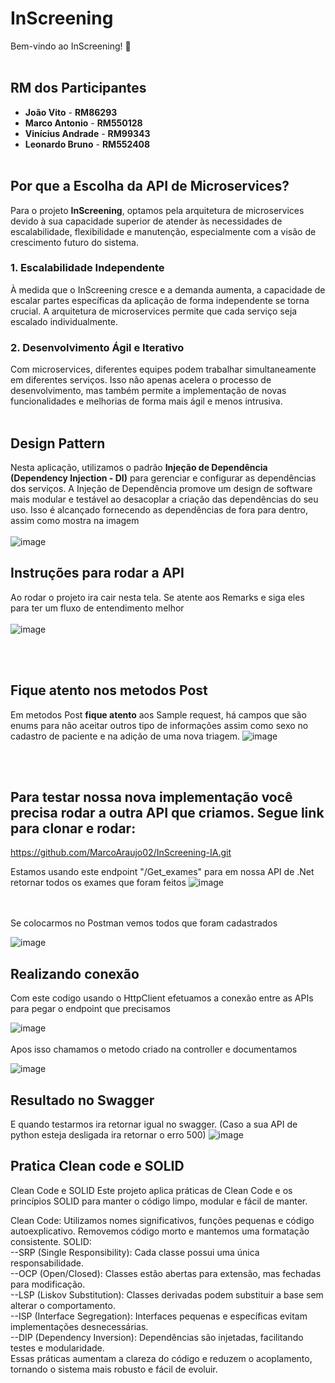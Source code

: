 # InScreening

Bem-vindo ao InScreening! 🚀
<br><br>

## RM dos Participantes

- **João Vito** - **RM86293**
- **Marco Antonio** - **RM550128**
- **Vinícius Andrade** - **RM99343**
- **Leonardo Bruno** - **RM552408**
<br><br>

## Por que a Escolha da API de Microservices?

Para o projeto **InScreening**, optamos pela arquitetura de microservices devido à sua capacidade superior de atender às necessidades de escalabilidade, flexibilidade e manutenção, especialmente com a visão de crescimento futuro do sistema. 

### 1. **Escalabilidade Independente**

À medida que o InScreening cresce e a demanda aumenta, a capacidade de escalar partes específicas da aplicação de forma independente se torna crucial. A arquitetura de microservices permite que cada serviço seja escalado individualmente.

### 2. **Desenvolvimento Ágil e Iterativo**

Com microservices, diferentes equipes podem trabalhar simultaneamente em diferentes serviços. Isso não apenas acelera o processo de desenvolvimento, mas também permite a implementação de novas funcionalidades e melhorias de forma mais ágil e menos intrusiva. 
<br><br>
## Design Pattern

Nesta aplicação, utilizamos o padrão **Injeção de Dependência (Dependency Injection - DI)** para gerenciar e configurar as dependências dos serviços. A Injeção de Dependência promove um design de software mais modular e testável ao desacoplar a criação das dependências do seu uso. Isso é alcançado fornecendo as dependências de fora para dentro, assim como mostra na imagem 
<br><br>
![image](https://github.com/user-attachments/assets/ffdbcb83-7b83-4bf5-8544-eae8555f0586)

## Instruções para rodar a API

Ao rodar o projeto ira cair nesta tela. Se atente aos Remarks e siga eles para ter um fluxo de entendimento melhor
<br><br>
![image](https://github.com/user-attachments/assets/b0e74465-3c54-45c3-9fd6-5636a73dca60)

<br><br>
## Fique atento nos metodos Post
Em metodos Post **fique atento** aos Sample request, há campos que são enums para não aceitar outros tipo de informações assim como sexo no cadastro de paciente e na adição de uma nova triagem.
![image](https://github.com/user-attachments/assets/b8d2feab-3597-40f4-a499-70e325291399)

<br><br>

## Para testar nossa nova implementação você precisa rodar a outra API que criamos. Segue link para clonar e rodar:
https://github.com/MarcoAraujo02/InScreening-IA.git 
<br>

Estamos usando este endpoint "/Get_exames" para em nossa API de .Net retornar todos os exames que foram feitos
![image](https://github.com/user-attachments/assets/ecf2162b-2456-444f-b856-e851b4dd4431)

<br><br>
Se colocarmos no Postman vemos todos que foram cadastrados

![image](https://github.com/user-attachments/assets/c879948f-ba2e-4b76-8eb0-052cdb40a34d)
<br>

## Realizando conexão


Com este codigo usando o HttpClient efetuamos a conexão entre as APIs para pegar o endpoint que precisamos

 ![image](https://github.com/user-attachments/assets/88a54298-112c-485d-be3a-185930c3127b)
<br><br>
 Apos isso chamamos o metodo criado na controller e documentamos
 
 ![image](https://github.com/user-attachments/assets/92da8d5f-acfe-4b8f-8f0a-03970cb56b90)

 ## Resultado no Swagger

E quando testarmos ira retornar igual no swagger. (Caso a sua API de python esteja desligada ira retornar o erro 500)
 ![image](https://github.com/user-attachments/assets/5750a964-cf56-4048-873c-3ba897c0fcc0)


## Pratica Clean code e SOLID

Clean Code e SOLID
Este projeto aplica práticas de Clean Code e os princípios SOLID para manter o código limpo, modular e fácil de manter.

Clean Code: Utilizamos nomes significativos, funções pequenas e código autoexplicativo. Removemos código morto e mantemos uma formatação consistente.
SOLID:
<br>
--SRP (Single Responsibility): Cada classe possui uma única responsabilidade.
<br>
--OCP (Open/Closed): Classes estão abertas para extensão, mas fechadas para modificação.
<br>
--LSP (Liskov Substitution): Classes derivadas podem substituir a base sem alterar o comportamento.
<br>
--ISP (Interface Segregation): Interfaces pequenas e específicas evitam implementações desnecessárias.
<br>
--DIP (Dependency Inversion): Dependências são injetadas, facilitando testes e modularidade.
<br>
Essas práticas aumentam a clareza do código e reduzem o acoplamento, tornando o sistema mais robusto e fácil de evoluir.





